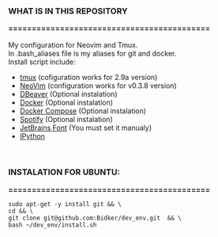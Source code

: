 <h3>WHAT IS IN THIS REPOSITORY</h3>
<b>===========================================</b>
<br/>
<br/>
My configuration for Neovim and Tmux. <br/>
In .bash_aliases file is my aliases for git and docker. <br/>
Install script include:
<ul>
    <li><a href="https://github.com/tmux/tmux/wiki">tmux</a> (cofiguration works for 2.9a version)</li>
    <li><a href="https://neovim.io/">NeoVim</a> (configuration works for v0.3.8 version)</li>
    <li><a href="https://dbeaver.io/">DBeaver</a> (Optional instalation)</li>
    <li><a href="https://www.docker.com/">Docker</a> (Optional instalation)</li>
    <li><a href="https://docs.docker.com/compose/">Docker Compose</a> (Optional instalation)</li>
    <li><a href="https://www.spotify.com/">Spotify</a> (Optional instalation)</li>
    <li><a href="https://www.jetbrains.com/lp/mono/">JetBrains Font</a> (You must set it manualy)</li>
    <li><a href="https://ipython.org/">IPython</a></li>
</ul>
<br/>
<h3>INSTALATION FOR UBUNTU:</h3>
<b>===========================================</b>


    sudo apt-get -y install git && \
    cd && \
    git clone git@github.com:Bidker/dev_env.git  && \
    bash ~/dev_env/install.sh
